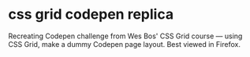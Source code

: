 # css grid codepen replica

Recreating Codepen challenge from Wes Bos' CSS Grid course — using CSS Grid, make a dummy Codepen page layout.
Best viewed in Firefox.
